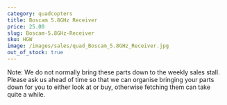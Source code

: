 ```yaml
---
category: quadcopters
title: Boscam 5.8GHz Receiver
price: 25.00
slug: Boscam-5.8GHz-Receiver
sku: HGW
image: /images/sales/quad_Boscam_5.8GHz_Receiver.jpg
out_of_stock: true
---
```

Note: We do not normally bring these parts down to the weekly sales stall. Please ask us ahead of time so that we can organise bringing your parts down for you to either look at or buy, otherwise fetching them can take quite a while.
